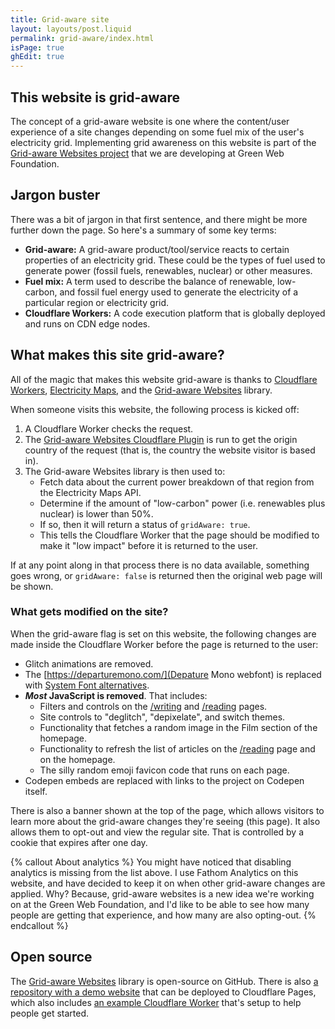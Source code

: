 ```yaml
---
title: Grid-aware site
layout: layouts/post.liquid
permalink: grid-aware/index.html
isPage: true
ghEdit: true
---
```


## This website is grid-aware

The concept of a grid-aware website is one where the content/user experience of a site changes depending on some fuel mix of the user's electricity grid. Implementing grid awareness on this website is part of the [Grid-aware Websites project](https://www.thegreenwebfoundation.org/news/introducing-our-grid-aware-websites-project/) that we are developing at Green Web Foundation.

## Jargon buster

There was a bit of jargon in that first sentence, and there might be more further down the page. So here's a summary of some key terms:

- **Grid-aware:** A grid-aware product/tool/service reacts to certain properties of an electricity grid. These could be the types of fuel used to generate power (fossil fuels, renewables, nuclear) or other measures.
- **Fuel mix:** A term used to describe the balance of renewable, low-carbon, and fossil fuel energy used to generate the electricity of a particular region or electricity grid.
- **Cloudflare Workers:** A code execution platform that is globally deployed and runs on CDN edge nodes.

## What makes this site grid-aware?

All of the magic that makes this website grid-aware is thanks to [Cloudflare Workers](https://developers.cloudflare.com/workers), [Electricity Maps](https://www.electricitymaps.com/), and the [Grid-aware Websites](https://github.com/thegreenwebfoundation/grid-aware-websites) library.

When someone visits this website, the following process is kicked off:

1. A Cloudflare Worker checks the request.
2. The [Grid-aware Websites Cloudflare Plugin](https://github.com/thegreenwebfoundation/grid-aware-websites/tree/main/plugins/edge/cloudflare) is run to get the origin country of the request (that is, the country the website visitor is based in).
3. The Grid-aware Websites library is then used to:
   - Fetch data about the current power breakdown of that region from the Electricity Maps API.
   - Determine if the amount of "low-carbon" power (i.e. renewables plus nuclear) is lower than 50%.
   - If so, then it will return a status of `gridAware: true`.
   - This tells the Cloudflare Worker that the page should be modified to make it "low impact" before it is returned to the user.

If at any point along in that process there is no data available, something goes wrong, or `gridAware: false` is returned then the original web page will be shown.

### What gets modified on the site?

When the grid-aware flag is set on this website, the following changes are made inside the Cloudflare Worker before the page is returned to the user:

- Glitch animations are removed.
- The [https://departuremono.com/](Depature Mono webfont) is replaced with [System Font alternatives](https://modernfontstacks.com/).
- **_Most_ JavaScript is removed**. That includes:
    - Filters and controls on the [/writing](/writing) and [/reading](/reading) pages.
    - Site controls to "deglitch", "depixelate", and switch themes.
    - Functionality that fetches a random image in the Film section of the homepage.
    - Functionality to refresh the list of articles on the [/reading](/reading) page and on the homepage.
    - The silly random emoji favicon code that runs on each page.
- Codepen embeds are replaced with links to the project on Codepen itself.

There is also a banner shown at the top of the page, which allows visitors to learn more about the grid-aware changes they're seeing (this page). It also allows them to opt-out and view the regular site. That is controlled by a cookie that expires after one day.

{% callout About analytics %}
You might have noticed that disabling analytics is missing from the list above. I use Fathom Analytics on this website, and have decided to keep it on when other grid-aware changes are applied. Why? Because, grid-aware websites is a new idea we're working on at the Green Web Foundation, and I'd like to be able to see how many people are getting that experience, and how many are also opting-out.
{% endcallout %}

## Open source

The [Grid-aware Websites](https://github.com/thegreenwebfoundation/grid-aware-websites) library is open-source on GitHub. There is also [a repository with a demo website](https://github.com/thegreenwebfoundation/grid-aware-websites-demo-cloudflare) that can be deployed to Cloudflare Pages, which also includes [an example Cloudflare Worker](https://github.com/thegreenwebfoundation/grid-aware-websites-demo-cloudflare?tab=readme-ov-file#example-worker) that's setup to help people get started.
